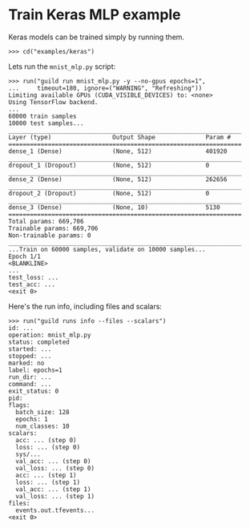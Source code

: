 # Train Keras MLP example

Keras models can be trained simply by running them.

    >>> cd("examples/keras")

Lets run the `mnist_mlp.py` script:

    >>> run("guild run mnist_mlp.py -y --no-gpus epochs=1",
    ...     timeout=180, ignore=("WARNING", "Refreshing"))
    Limiting available GPUs (CUDA_VISIBLE_DEVICES) to: <none>
    Using TensorFlow backend.
    ...
    60000 train samples
    10000 test samples...
    _________________________________________________________________
    Layer (type)                 Output Shape              Param #
    =================================================================
    dense_1 (Dense)              (None, 512)               401920
    _________________________________________________________________
    dropout_1 (Dropout)          (None, 512)               0
    _________________________________________________________________
    dense_2 (Dense)              (None, 512)               262656
    _________________________________________________________________
    dropout_2 (Dropout)          (None, 512)               0
    _________________________________________________________________
    dense_3 (Dense)              (None, 10)                5130
    =================================================================
    Total params: 669,706
    Trainable params: 669,706
    Non-trainable params: 0
    _________________________________________________________________
    ...Train on 60000 samples, validate on 10000 samples...
    Epoch 1/1
    <BLANKLINE>
    ...
    test_loss: ...
    test_acc: ...
    <exit 0>

Here's the run info, including files and scalars:

    >>> run("guild runs info --files --scalars")
    id: ...
    operation: mnist_mlp.py
    status: completed
    started: ...
    stopped: ...
    marked: no
    label: epochs=1
    run_dir: ...
    command: ...
    exit_status: 0
    pid:
    flags:
      batch_size: 128
      epochs: 1
      num_classes: 10
    scalars:
      acc: ... (step 0)
      loss: ... (step 0)
      sys/...
      val_acc: ... (step 0)
      val_loss: ... (step 0)
      acc: ... (step 1)
      loss: ... (step 1)
      val_acc: ... (step 1)
      val_loss: ... (step 1)
    files:
      events.out.tfevents...
    <exit 0>
